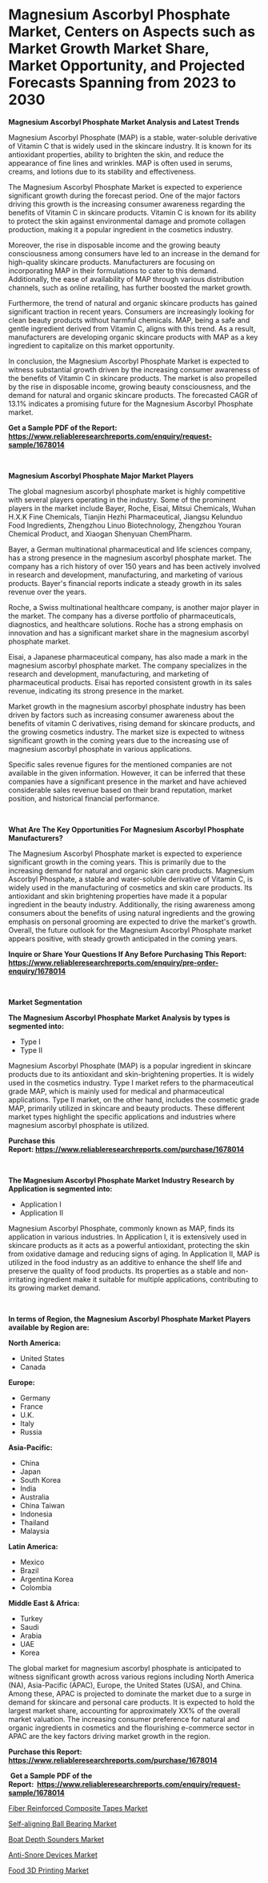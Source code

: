 <p><h1>Magnesium Ascorbyl Phosphate Market, Centers on Aspects such as Market Growth Market Share, Market Opportunity, and Projected Forecasts Spanning from 2023 to 2030</h1></p><p><strong>Magnesium Ascorbyl Phosphate Market Analysis and Latest Trends</strong></p>
<p><p>Magnesium Ascorbyl Phosphate (MAP) is a stable, water-soluble derivative of Vitamin C that is widely used in the skincare industry. It is known for its antioxidant properties, ability to brighten the skin, and reduce the appearance of fine lines and wrinkles. MAP is often used in serums, creams, and lotions due to its stability and effectiveness.</p><p>The Magnesium Ascorbyl Phosphate Market is expected to experience significant growth during the forecast period. One of the major factors driving this growth is the increasing consumer awareness regarding the benefits of Vitamin C in skincare products. Vitamin C is known for its ability to protect the skin against environmental damage and promote collagen production, making it a popular ingredient in the cosmetics industry.</p><p>Moreover, the rise in disposable income and the growing beauty consciousness among consumers have led to an increase in the demand for high-quality skincare products. Manufacturers are focusing on incorporating MAP in their formulations to cater to this demand. Additionally, the ease of availability of MAP through various distribution channels, such as online retailing, has further boosted the market growth.</p><p>Furthermore, the trend of natural and organic skincare products has gained significant traction in recent years. Consumers are increasingly looking for clean beauty products without harmful chemicals. MAP, being a safe and gentle ingredient derived from Vitamin C, aligns with this trend. As a result, manufacturers are developing organic skincare products with MAP as a key ingredient to capitalize on this market opportunity.</p><p>In conclusion, the Magnesium Ascorbyl Phosphate Market is expected to witness substantial growth driven by the increasing consumer awareness of the benefits of Vitamin C in skincare products. The market is also propelled by the rise in disposable income, growing beauty consciousness, and the demand for natural and organic skincare products. The forecasted CAGR of 13.1% indicates a promising future for the Magnesium Ascorbyl Phosphate market.</p></p>
<p><strong>Get a Sample PDF of the Report:&nbsp; <a href="https://www.reliableresearchreports.com/enquiry/request-sample/1678014">https://www.reliableresearchreports.com/enquiry/request-sample/1678014</a></strong></p>
<p>&nbsp;</p>
<p><strong>Magnesium Ascorbyl Phosphate Major Market Players</strong></p>
<p><p>The global magnesium ascorbyl phosphate market is highly competitive with several players operating in the industry. Some of the prominent players in the market include Bayer, Roche, Eisai, Mitsui Chemicals, Wuhan H.X.K Fine Chemicals, Tianjin Hezhi Pharmaceutical, Jiangsu Kelunduo Food Ingredients, Zhengzhou Linuo Biotechnology, Zhengzhou Youran Chemical Product, and Xiaogan Shenyuan ChemPharm.</p><p>Bayer, a German multinational pharmaceutical and life sciences company, has a strong presence in the magnesium ascorbyl phosphate market. The company has a rich history of over 150 years and has been actively involved in research and development, manufacturing, and marketing of various products. Bayer's financial reports indicate a steady growth in its sales revenue over the years.</p><p>Roche, a Swiss multinational healthcare company, is another major player in the market. The company has a diverse portfolio of pharmaceuticals, diagnostics, and healthcare solutions. Roche has a strong emphasis on innovation and has a significant market share in the magnesium ascorbyl phosphate market.</p><p>Eisai, a Japanese pharmaceutical company, has also made a mark in the magnesium ascorbyl phosphate market. The company specializes in the research and development, manufacturing, and marketing of pharmaceutical products. Eisai has reported consistent growth in its sales revenue, indicating its strong presence in the market.</p><p>Market growth in the magnesium ascorbyl phosphate industry has been driven by factors such as increasing consumer awareness about the benefits of vitamin C derivatives, rising demand for skincare products, and the growing cosmetics industry. The market size is expected to witness significant growth in the coming years due to the increasing use of magnesium ascorbyl phosphate in various applications.</p><p>Specific sales revenue figures for the mentioned companies are not available in the given information. However, it can be inferred that these companies have a significant presence in the market and have achieved considerable sales revenue based on their brand reputation, market position, and historical financial performance.</p></p>
<p>&nbsp;</p>
<p><strong>What Are The Key Opportunities For Magnesium Ascorbyl Phosphate Manufacturers?</strong></p>
<p><p>The Magnesium Ascorbyl Phosphate market is expected to experience significant growth in the coming years. This is primarily due to the increasing demand for natural and organic skin care products. Magnesium Ascorbyl Phosphate, a stable and water-soluble derivative of Vitamin C, is widely used in the manufacturing of cosmetics and skin care products. Its antioxidant and skin brightening properties have made it a popular ingredient in the beauty industry. Additionally, the rising awareness among consumers about the benefits of using natural ingredients and the growing emphasis on personal grooming are expected to drive the market's growth. Overall, the future outlook for the Magnesium Ascorbyl Phosphate market appears positive, with steady growth anticipated in the coming years.</p></p>
<p><strong>Inquire or Share Your Questions If Any Before Purchasing This Report: <a href="https://www.reliableresearchreports.com/enquiry/pre-order-enquiry/1678014">https://www.reliableresearchreports.com/enquiry/pre-order-enquiry/1678014</a></strong></p>
<p>&nbsp;</p>
<p><strong>Market Segmentation</strong></p>
<p><strong>The Magnesium Ascorbyl Phosphate Market Analysis by types is segmented into:</strong></p>
<p><ul><li>Type I</li><li>Type II</li></ul></p>
<p><p>Magnesium Ascorbyl Phosphate (MAP) is a popular ingredient in skincare products due to its antioxidant and skin-brightening properties. It is widely used in the cosmetics industry. Type I market refers to the pharmaceutical grade MAP, which is mainly used for medical and pharmaceutical applications. Type II market, on the other hand, includes the cosmetic grade MAP, primarily utilized in skincare and beauty products. These different market types highlight the specific applications and industries where magnesium ascorbyl phosphate is utilized.</p></p>
<p><strong>Purchase this Report:&nbsp;<a href="https://www.reliableresearchreports.com/purchase/1678014">https://www.reliableresearchreports.com/purchase/1678014</a></strong></p>
<p>&nbsp;</p>
<p><strong>The Magnesium Ascorbyl Phosphate Market Industry Research by Application is segmented into:</strong></p>
<p><ul><li>Application I</li><li>Application II</li></ul></p>
<p><p>Magnesium Ascorbyl Phosphate, commonly known as MAP, finds its application in various industries. In Application I, it is extensively used in skincare products as it acts as a powerful antioxidant, protecting the skin from oxidative damage and reducing signs of aging. In Application II, MAP is utilized in the food industry as an additive to enhance the shelf life and preserve the quality of food products. Its properties as a stable and non-irritating ingredient make it suitable for multiple applications, contributing to its growing market demand.</p></p>
<p>&nbsp;</p>
<p><strong>In terms of Region, the Magnesium Ascorbyl Phosphate Market Players available by Region are:</strong></p>
<p>
    <p> <strong> North America: </strong>
        <ul>
            <li>United States</li>
            <li>Canada</li>
        </ul>
        </p> 
    <p> <strong> Europe: </strong>
        <ul>
            <li>Germany</li>
            <li>France</li>
            <li>U.K.</li>
            <li>Italy</li>
            <li>Russia</li>
        </ul>
        </p> 
    <p> <strong> Asia-Pacific: </strong>
        <ul>
            <li>China</li>
            <li>Japan</li>
            <li>South Korea</li>
            <li>India</li>
            <li>Australia</li>
            <li>China Taiwan</li>
            <li>Indonesia</li>
            <li>Thailand</li>
            <li>Malaysia</li>
        </ul>
        </p> 
    <p> <strong> Latin America: </strong>
        <ul>
            <li>Mexico</li>
            <li>Brazil</li>
            <li>Argentina Korea</li>
            <li>Colombia</li>
        </ul>
        </p> 
    <p> <strong> Middle East & Africa: </strong>
        <ul>
            <li>Turkey</li>
            <li>Saudi</li>
            <li>Arabia</li>
            <li>UAE</li>
            <li>Korea</li>
        </ul>
    </p>
    </p>
<p><p>The global market for magnesium ascorbyl phosphate is anticipated to witness significant growth across various regions including North America (NA), Asia-Pacific (APAC), Europe, the United States (USA), and China. Among these, APAC is projected to dominate the market due to a surge in demand for skincare and personal care products. It is expected to hold the largest market share, accounting for approximately XX% of the overall market valuation. The increasing consumer preference for natural and organic ingredients in cosmetics and the flourishing e-commerce sector in APAC are the key factors driving market growth in the region.</p></p>
<p><strong>Purchase this Report: <a href="https://www.reliableresearchreports.com/purchase/1678014">https://www.reliableresearchreports.com/purchase/1678014</a></strong></p>
<p>&nbsp;<strong>Get a Sample PDF of the Report:&nbsp;&nbsp;<a href="https://www.reliableresearchreports.com/enquiry/request-sample/1678014">https://www.reliableresearchreports.com/enquiry/request-sample/1678014</a></strong></p>
<p><strong></strong></p>
<p><p><a href="https://medium.com/@avaalsop666/fiber-reinforced-composite-tapes-market-the-key-to-successful-business-strategy-forecast-till-2030-16d98e1277fb">Fiber Reinforced Composite Tapes Market</a></p><p><a href="https://www.linkedin.com/pulse/self-aligning-ball-bearing-market-research-report-unlocks/">Self-aligning Ball Bearing Market</a></p><p><a href="https://www.linkedin.com/pulse/boat-depth-sounders-market-challenges-opportunities/">Boat Depth Sounders Market</a></p><p><a href="https://medium.com/@deirdredavies67/anti-snore-devices-market-size-reveals-the-best-marketing-channels-in-global-industry-af0036f86f5a">Anti-Snore Devices Market</a></p><p><a href="https://www.linkedin.com/pulse/food-3d-printing-market-size-share-global-analysis-report-2023/">Food 3D Printing Market</a></p></p>